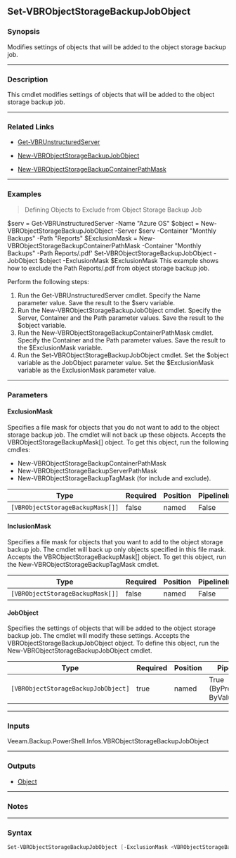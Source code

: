 Set-VBRObjectStorageBackupJobObject
-----------------------------------

### Synopsis
Modifies settings of objects that will be added to the object storage backup job.

---

### Description

This cmdlet modifies settings of objects that will be added to the object storage backup job.

---

### Related Links
* [Get-VBRUnstructuredServer](Get-VBRUnstructuredServer)

* [New-VBRObjectStorageBackupJobObject](New-VBRObjectStorageBackupJobObject)

* [New-VBRObjectStorageBackupContainerPathMask](New-VBRObjectStorageBackupContainerPathMask)

---

### Examples
> Defining Objects to Exclude from Object Storage Backup Job

$serv = Get-VBRUnstructuredServer -Name "Azure OS"
$object = New-VBRObjectStorageBackupJobObject -Server $serv -Container "Monthly Backups" -Path "Reports"
$ExclusionMask = New-VBRObjectStorageBackupContainerPathMask -Container "Monthly Backups" -Path Reports/.pdf'
Set-VBRObjectStorageBackupJobObject -JobObject $object -ExclusionMask $ExclusionMask
This example shows how to exclude the Path Reports/.pdf from object storage backup job.

Perform the following steps:
1. Run the Get-VBRUnstructuredServer cmdlet. Specify the Name parameter value. Save the result to the $serv variable.
2. Run the New-VBRObjectStorageBackupJobObject cmdlet. Specify the Server, Container and the Path parameter values. Save the result to the $object variable.
3. Run the New-VBRObjectStorageBackupContainerPathMask cmdlet. Specify the Container and the Path parameter values. Save the result to the $ExclusionMask variable.
4. Run the Set-VBRObjectStorageBackupJobObject cmdlet. Set the $object variable as the JobObject parameter value. Set the $ExclusionMask variable as the ExclusionMask parameter value.

---

### Parameters
#### **ExclusionMask**
Specifies a file mask for objects that you do not want to add to the object storage backup job. The cmdlet will not back up these objects. Accepts the VBRObjectStorageBackupMask[] object. To get this object, run the following cmdles:
* New-VBRObjectStorageBackupContainerPathMask
* New-VBRObjectStorageBackupServerPathMask
* New-VBRObjectStorageBackupTagMask (for include and exclude).

|Type                            |Required|Position|PipelineInput|
|--------------------------------|--------|--------|-------------|
|`[VBRObjectStorageBackupMask[]]`|false   |named   |False        |

#### **InclusionMask**
Specifies a file mask for objects that you want to add to the object storage backup job. The cmdlet will back up only objects specified in this file mask. Accepts the VBRObjectStorageBackupMask[] object.  To get this object, run the New-VBRObjectStorageBackupTagMask cmdlet.

|Type                            |Required|Position|PipelineInput|
|--------------------------------|--------|--------|-------------|
|`[VBRObjectStorageBackupMask[]]`|false   |named   |False        |

#### **JobObject**
Specifies the settings of objects that will be added to the object storage backup job. The cmdlet will modify these settings. Accepts the VBRObjectStorageBackupJobObject object.  To define this object, run the New-VBRObjectStorageBackupJobObject cmdlet.

|Type                               |Required|Position|PipelineInput                 |
|-----------------------------------|--------|--------|------------------------------|
|`[VBRObjectStorageBackupJobObject]`|true    |named   |True (ByPropertyName, ByValue)|

---

### Inputs
Veeam.Backup.PowerShell.Infos.VBRObjectStorageBackupJobObject

---

### Outputs
* [Object](https://learn.microsoft.com/en-us/dotnet/api/System.Object)

---

### Notes

---

### Syntax
```PowerShell
Set-VBRObjectStorageBackupJobObject [-ExclusionMask <VBRObjectStorageBackupMask[]>] [-InclusionMask <VBRObjectStorageBackupMask[]>] -JobObject <VBRObjectStorageBackupJobObject> [<CommonParameters>]
```
